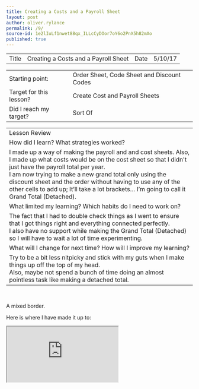 ```yaml
---
title: Creating a Costs and a Payroll Sheet
layout: post
author: oliver.rylance
permalink: /9/
source-id: 1e2lIuLf1nwet88qx_ILLcCyDOor7oY6o2PnX5h82mAo
published: true
---
```

<table>
  <tr>
    <td>Title</td>
    <td>Creating a Costs and a Payroll Sheet</td>
    <td>Date</td>
    <td>5/10/17</td>
  </tr>
</table>

<p> </p>

<table>
  <tr>
    <td>Starting point:</td>
    <td>Order Sheet, Code Sheet and Discount Codes</td>
  </tr>
  <tr>
    <td>Target for this lesson?</td>
    <td>Create Cost and Payroll Sheets</td>
  </tr>
  <tr>
    <td>Did I reach my target?</td>
    <td>Sort Of</td>
  </tr>
</table>

<p> </p>

<table>
  <tr>
    <td>Lesson Review</td>
  </tr>
  <tr>
    <td>How did I learn? What strategies worked?</td>
  </tr>
  <tr>
    <td>I made up a way of making the payroll and and cost sheets. Also, I made up what costs would be on the cost sheet so that I didn't just have the payroll total per year.
<br>
I am now trying to make a new grand total only using the discount sheet and the order without having to use any of the other cells to add up; It’ll take a lot brackets… I’m going to call it Grand Total (Detached). </td>
  </tr>
  <tr>
    <td>What limited my learning? Which habits do I need to work on? </td>
  </tr>
  <tr>
    <td>The fact that I had to double check things as I went to ensure that I got things right and everything connected perfectly. 
<br>
I also have no support while making the Grand Total (Detached) so I will have to wait a lot of time experimenting.</td>
  </tr>
  <tr>
    <td>What will I change for next time? How will I improve my learning?</td>
  </tr>
  <tr>
    <td>Try to be a bit less nitpicky and stick with my guts when I make things up off the top of my head.
<br>
Also, maybe not spend a bunch of time doing an almost pointless task like making a detached total.</td>
  </tr>
</table>

<br>
<p class="mix">A mixed border.</p>

Here is where I have made it up to:

<iframe src="https://docs.google.com/spreadsheets/d/e/2PACX-1vQKluXBZ0LC1EpQuz2I2HOXwIewr9Py1ExdSGRvyoNXNOj-FThtVzdNeav9zLNazJHh9tRU5e-HRT2D/pubhtml?widget=true&amp;headers=false"></iframe>

